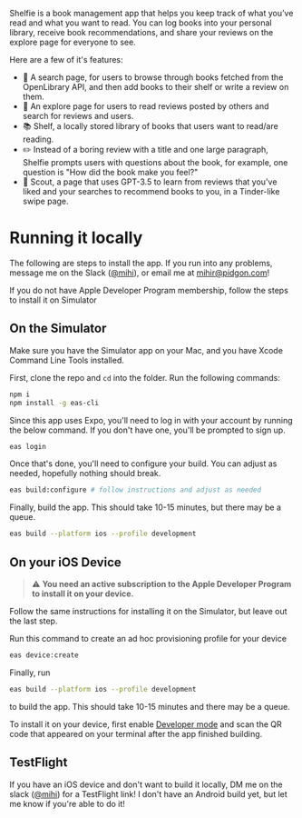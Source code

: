 Shelfie is a book management app that helps you keep track of what you’ve read and what you want to read. You can log books into your personal library, receive book recommendations, and share your reviews on the explore page for everyone to see.

Here are a few of it's features:
- 🔎 A search page, for users to browse through books fetched from the OpenLibrary API, and then add books to their shelf or write a review on them.
- 🔭 An explore page for users to read reviews posted by others and search for reviews and users.
- 📚 Shelf, a locally stored library of books that users want to read/are reading.
- ✏️ Instead of a boring review with a title and one large paragraph, Shelfie prompts users with questions about the book, for example, one question is "How did the book make you feel?"
- 🔮 Scout, a page that uses GPT-3.5 to learn from reviews that you've liked and your searches to recommend books to you, in a Tinder-like swipe page.

# Running it locally
The following are steps to install the app. If you run into any problems, message me on the Slack ([@mihi](https://hackclub.slack.com/team/U05PRRU5GSJ)), or email me at mihir@pidgon.com!

If you do not have Apple Developer Program membership, follow the steps to install it on Simulator
## On the Simulator
Make sure you have the Simulator app on your Mac, and you have Xcode Command Line Tools installed.

First, clone the repo and `cd` into the folder. Run the following commands:
```bash
npm i
npm install -g eas-cli
```
Since this app uses Expo, you'll need to log in with your account by running the below command. If you don't have one, you'll be prompted to sign up.
```bash
eas login
```
Once that's done, you'll need to configure your build. You can adjust as needed, hopefully nothing should break. 
```bash
eas build:configure # follow instructions and adjust as needed
```
Finally, build the app. This should take 10-15 minutes, but there may be a queue.

```bash
eas build --platform ios --profile development
```

## On your iOS Device
>  ⚠️ **You need an active subscription to the Apple Developer Program to install it on your device.**

Follow the same instructions for installing it on the Simulator, but leave out the last step.

Run this command to create an ad hoc provisioning profile for your device
```bash
eas device:create
```
Finally, run
```bash
eas build --platform ios --profile development
```
to build the app. This should take 10-15 minutes and there may be a queue.

To install it on your device, first enable [Developer mode](https://developer.apple.com/documentation/xcode/enabling-developer-mode-on-a-device) and scan the QR code that appeared on your terminal after the app finished building.

## TestFlight

If you have an iOS device and don't want to build it locally, DM me on the slack ([@mihi](https://hackclub.slack.com/team/U05PRRU5GSJ)) for a TestFlight link! I don't have an Android build yet, but let me know if you're able to do it!
